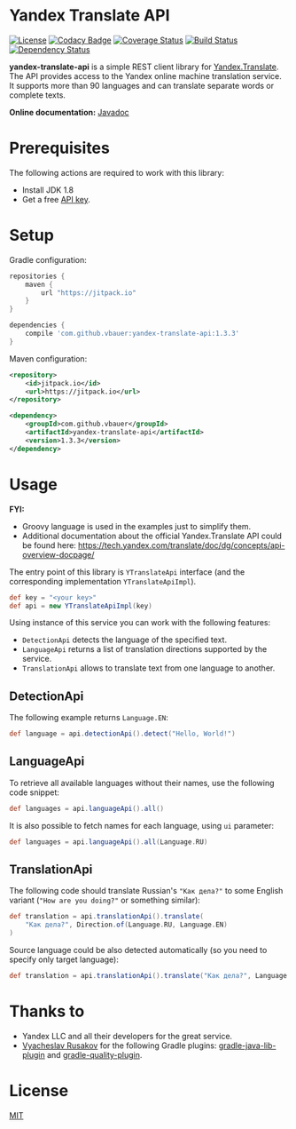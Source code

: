 
# Yandex Translate API

[![License](http://img.shields.io/badge/license-MIT-blue.svg?style=flat)](http://www.opensource.org/licenses/MIT) 
[![Codacy Badge](https://api.codacy.com/project/badge/grade/000e32339abf4a7ab3b8fe98e07548bb)](https://www.codacy.com/app/bauer-vlad/yandex-translate-api) 
[![Coverage Status](https://coveralls.io/repos/vbauer/yandex-translate-api/badge.svg?branch=master&service=github)](https://coveralls.io/github/vbauer/yandex-translate-api?branch=master) 
[![Build Status](https://travis-ci.org/vbauer/yandex-translate-api.svg?branch=master)](https://travis-ci.org/vbauer/yandex-translate-api) 
[![Dependency Status](https://www.versioneye.com/user/projects/562e9ae336d0ab0016001618/badge.svg?style=flat)](https://www.versioneye.com/user/projects/562e9ae336d0ab0016001618)

**yandex-translate-api** is a simple REST client library for [Yandex.Translate](https://translate.yandex.com).
The API provides access to the Yandex online machine translation service. 
It supports more than 90 languages and can translate separate words or complete texts.

**Online documentation:** [Javadoc](https://vbauer.github.io/yandex-translate-api)


# Prerequisites

The following actions are required to work with this library:

* Install JDK 1.8
* Get a free [API key](https://tech.yandex.com/key/form.xml?service=trnsl).


# Setup

Gradle configuration:
```groovy
repositories {
    maven {
        url "https://jitpack.io"
    }
}

dependencies {
    compile 'com.github.vbauer:yandex-translate-api:1.3.3'
}
```

Maven configuration:
```xml
<repository>
    <id>jitpack.io</id>
    <url>https://jitpack.io</url>
</repository>

<dependency>
    <groupId>com.github.vbauer</groupId>
    <artifactId>yandex-translate-api</artifactId>
    <version>1.3.3</version>
</dependency>
```


# Usage

**FYI:**

* Groovy language is used in the examples just to simplify them.
* Additional documentation about the official Yandex.Translate API could be found here: https://tech.yandex.com/translate/doc/dg/concepts/api-overview-docpage/

The entry point of this library is `YTranslateApi` interface (and the corresponding implementation `YTranslateApiImpl`).

```groovy
def key = "<your key>"
def api = new YTranslateApiImpl(key)
```

Using instance of this service you can work with the following features:

* `DetectionApi` detects the language of the specified text.
* `LanguageApi` returns a list of translation directions supported by the service.
* `TranslationApi` allows to translate text from one language to another.


## DetectionApi

The following example returns `Language.EN`:

```groovy
def language = api.detectionApi().detect("Hello, World!")
```


## LanguageApi

To retrieve all available languages without their names, use the following code snippet:
 
```groovy
def languages = api.languageApi().all()
```

It is also possible to fetch names for each language, using `ui` parameter:

```groovy
def languages = api.languageApi().all(Language.RU)
```


## TranslationApi

The following code should translate Russian's `"Как дела?"` to some English variant 
(`"How are you doing?"` or something similar):

```groovy
def translation = api.translationApi().translate(
    "Как дела?", Direction.of(Language.RU, Language.EN)
)
```

Source language could be also detected automatically (so you need to specify only target language):
```groovy
def translation = api.translationApi().translate("Как дела?", Language.EN)
```


# Thanks to

* Yandex LLC and all their developers for the great service.
* [Vyacheslav Rusakov](https://github.com/xvik) for the following Gradle plugins: [gradle-java-lib-plugin](https://github.com/xvik/gradle-java-lib-plugin) and [gradle-quality-plugin](https://github.com/xvik/gradle-quality-plugin).


# License

[MIT](LICENSE)
